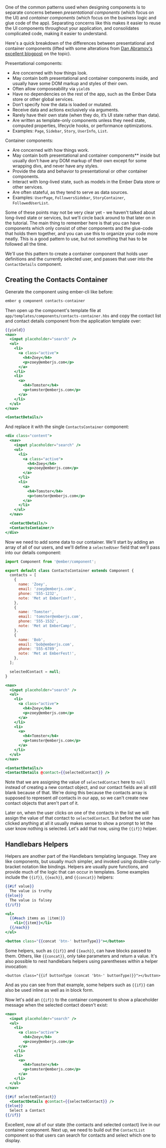 
One of the common patterns used when designing components is to separate
concerns between _presentational components_ (which focus on the UI) and
_container components_ (which focus on the business logic and glue code of the
app). Separating concerns like this makes it easier to reuse the UI components
throughout your application, and consolidates complicated code, making it easier
to understand.

Here's a quick breakdown of the differences between presentational and container
components (lifted with some alterations from [Dan Abramov's excellent blogpost](https://medium.com/@dan_abramov/smart-and-dumb-components-7ca2f9a7c7d0)
on the topic).

Presentational components:

* Are concerned with how things look.
* May contain both presentational and container components inside, and usually
  have some DOM markup and styles of their own.
* Often allow composeability via `yield`s
* Have no dependencies on the rest of the app, such as the Ember Data store or
  other global services.
* Don’t specify how the data is loaded or mutated.
* Receive data and actions exclusively via arguments.
* Rarely have their own state (when they do, it’s UI state rather than data).
* Are written as template-only components unless they need state, computed
  properties, lifecycle hooks, or performance optimizations.
* Examples: `Page`, `Sidebar`, `Story`, `UserInfo`, `List`.

Container components:

* Are concerned with how things work.
* May contain both presentational and container components** inside but usually
  don’t have any DOM markup of their own except for some wrapping divs, and
  never have any styles.
* Provide the data and behavior to presentational or other container components.
* Interact with long-lived state, such as models in the Ember Data store or
  other services.
* Are often stateful, as they tend to serve as data sources.
* Examples: `UserPage`, `FollowersSidebar`, `StoryContainer`, `FollowedUserList`.

Some of these points may not be very clear yet - we haven't talked about
long-lived state or services, but we'll circle back around to that later on in
the tutorial. The main thing to remember here is that you can have components
which only consist of other components and the glue-code that holds them
together, and you can use this to organize your code more neatly. This is a good
pattern to use, but not something that has to be followed all the time.

We'll use this pattern to create a container component that holds user
definitions and the currently selected user, and passes that user into the
`ContactDetails` component.

## Creating the Contacts Container

Generate the component using ember-cli like before:

```sh
ember g component contacts-container
```

Then open up the component's template file at
`app/templates/components/contacts-container.hbs` and copy the contact list and
contact details component from the application template over:

```handlebars {data-filename="app/templates/components/contacts-container.hbs" data-diff="-1,+2,+3,+4,+5,+6,+7,+8,+9,+10,+11,+12,+13,+14,+15,+16,+17,+18,+19,+20"}
{{yield}}
<nav>
  <input placeholder="search" />
  <ul>
    <li>
      <a class="active">
        <h4>Zoey</h4>
        <p>zoey@emberjs.com</p>
      </a>
    </li>
    <li>
      <a>
        <h4>Tomster</h4>
        <p>tomster@emberjs.com</p>
      </a>
    </li>
  </ul>
</nav>

<ContactDetails/>
```

And replace it with the single `ContactsContainer` component:

```handlebars {data-filename="app/templates/application.hbs" data-diff="-2,-3,-4,-5,-6,-7,-8,-9,-10,-11,-12,-13,-14,-15,-16,-17,-18,-19,-20,+21"}
<div class="content">
  <nav>
    <input placeholder="search" />
    <ul>
      <li>
        <a class="active">
          <h4>Zoey</h4>
          <p>zoey@emberjs.com</p>
        </a>
      </li>
      <li>
        <a>
          <h4>Tomster</h4>
          <p>tomster@emberjs.com</p>
        </a>
      </li>
    </ul>
  </nav>

  <ContactDetails/>
  <ContactsContainer/>
</div>
```

Now we need to add some data to our container. We'll start by adding an array of
all of our users, and we'll define a `selectedUser` field that we'll pass into
our details component:

```js {data-filename="app/components/contacts-container.js" data-diff="+24,+25"}
import Component from '@ember/component';

export default class ContactsContainer extends Component {
  contacts = [
    {
      name: 'Zoey',
      email: 'zoey@emberjs.com',
      phone: '555-1232',
      note: 'Met at EmberConf!',
    },
    {
      name: 'Tomster',
      email: 'tomster@emberjs.com',
      phone: '555-1532',
      note: 'Met at EmberCamp!',
    },
    {
      name: 'Bob',
      email: 'bob@emberjs.com',
      phone: '555-6789',
      note: 'Met at EmberFest!',
    },
  ];

  selectedContact = null;
}
```
```handlebars {data-filename="app/templates/application.hbs" data-diff="-19,+20"}
<nav>
  <input placeholder="search" />
  <ul>
    <li>
      <a class="active">
        <h4>Zoey</h4>
        <p>zoey@emberjs.com</p>
      </a>
    </li>
    <li>
      <a>
        <h4>Tomster</h4>
        <p>tomster@emberjs.com</p>
      </a>
    </li>
  </ul>
</nav>

<ContactDetails/>
<ContactDetails @contact={{selectedContact}} />
```

Note that we are assigning the value of `selectedContact` here to `null` instead
of creating a new contact object, and our contact fields are all still blank
because of that. We're doing this because the contacts array is supposed to
represent _all_ contacts in our app, so we can't create new contact objects that
aren't part of it.

Later on, when the user clicks on one of the contacts in the list we will assign
the value of that contact to `selectedContact`. But before the user has clicked
anything at all it usually makes sense to show a prompt to let the user know
nothing is selected. Let's add that now, using the `{{if}}` helper.

## Handlebars Helpers

Helpers are another part of the Handlebars templating language. They are like
components, but usually much simpler, and invoked using double-curly-bracket
notation like bindings. Helpers are usually pure functions, and provide much of
the logic that can occur in templates. Some examples include the `{{if}}`,
`{{each}}`, and `{{concat}}` helpers:

```handlebars
{{#if value}}
  The value is truthy
{{else}}
  The value is falsey
{{/if}}

<ul>
  {{#each items as |item|}}
    <li>{{item}}</li>
  {{/each}}
</ul>

<button class="{{concat 'btn-' buttonType}}"></button>
```

Some helpers, such as `{{if}}` and `{{each}}`, can have blocks passed to them.
Others, like `{{concat}}`, only take parameters and return a value. It's also
possible to nest handlebars helpers using parentheses within a helper
invocation:

```hanblebars
<button class="{{if buttonType (concat 'btn-' buttonType)}}"></button>
```

And as you can see from that example, some helpers such as `{{if}}` can also be
used inline as well as in block form.

Now let's add an `{{if}}` to the container component to show a placeholder
message when the selected contact doesn't exist:

```handlebars {data-filename="app/templates/application.hbs" data-diff="+19,+21"}
<nav>
  <input placeholder="search" />
  <ul>
    <li>
      <a class="active">
        <h4>Zoey</h4>
        <p>zoey@emberjs.com</p>
      </a>
    </li>
    <li>
      <a>
        <h4>Tomster</h4>
        <p>tomster@emberjs.com</p>
      </a>
    </li>
  </ul>
</nav>

{{#if selectedContact}}
  <ContactDetails @contact={{selectedContact}} />
{{else}}
  Select a Contact
{{/if}}
```

Excellent, now all of our state (the contacts and selected contact) live in our
container component. Next up, we need to build out the `ContactList` component
so that users can search for contacts and select which one to display.
